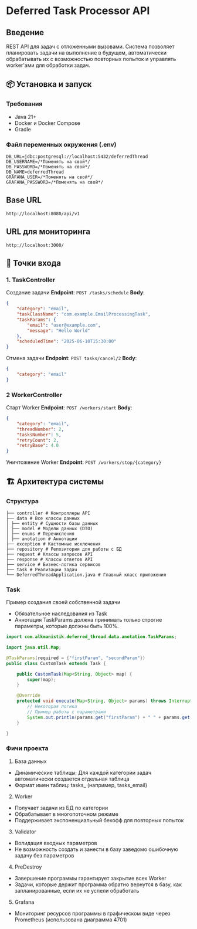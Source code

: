 # Deferred Task Processor API

## Введение
REST API для задач с отложенными вызовами. Система позволяет планировать задачи на выполнение в будущем, автоматически обрабатывать их с возможностью повторных попыток и управлять worker'ами для обработки задач.

## 📦 Установка и запуск

### Требования
- Java 21+
- Docker и Docker Compose
- Gradle

### Файл переменных окружения (.env)
```
DB_URL=jdbc:postgresql://localhost:5432/deferredThread
DB_USERNAME=/*Поменять на свой*/
DB_PASSWORD=/*Поменять на свой*/
DB_NAME=deferredThread
GRAFANA_USER=/*Поменять на свой*/
GRAFANA_PASSWORD=/*Поменять на свой*/
```

## Base URL
`http://localhost:8080/api/v1`

## URL для мониторинга
`http://localhost:3000/`

## 🚀 Точки входа

### 1. TaskController
Создание задачи
**Endpoint**: `POST /tasks/schedule`
**Body**:
```json
{
    "category": "email",
    "taskClassName": "com.example.EmailProcessingTask",
    "taskParams": {
        "email": "user@example.com",
        "message": "Hello World"
    },
    "scheduledTime": "2025-06-10T15:30:00"
}
```
Отмена задачи
**Endpoint**: `POST tasks/cancel/2`
**Body**:
```json
{
    "category": "email"
}
```
### 2 WorkerController
Старт Worker
**Endpoint**: `POST /workers/start`
**Body**:
```json
{
    "category": "email",
    "threadNumber": 2,
    "tasksNumber": 5,
    "retryCount": 2,
    "retryBase": 4.0
}
```
Уничтожение Worker
**Endpoint**: `POST /workers/stop/{category}`
## 🏗️ Архитектура системы
### Структура
```
├── controller # Контроллеры API
├── data # Все классы данных
│ ├── entity # Сущности базы данных
│ ├── model # Модели данных (DTO)
│ ├── enums # Перечисления
│ ├── anotation # Аннотации
├── exception # Кастомные исключения
├── repository # Репозитории для работы с БД
├── request # Классы запросов API
├── response # Классы ответов API
├── service # Бизнес-логика сервисов
├── task # Реализации задач
└── DeferredThreadApplication.java # Главный класс приложения
```
### Task
Пример создания своей собственной задачи
- Обязательное наследования из Task
- Аннотация TaskParams должна принимать только строгие параметры, которые должны быть 100%.
```java
import com.alkmanistik.deferred_thread.data.anotation.TaskParams;

import java.util.Map;

@TaskParams(required = {"firstParam", "secondParam"})
public class CustomTask extends Task {

    public CustomTask(Map<String, Object> map) {
        super(map);
    }

    @Override
    protected void execute(Map<String, Object> params) throws InterruptedException {
        // Некоторая логика
        // Пример работы с параметрами
        System.out.println(params.get("firstParam") + " " + params.get("secondParam"));
    }

}

```
### Фичи проекта
1. База данных
- Динамические таблицы: Для каждой категории задач автоматически создается отдельная таблица
- Формат имен таблиц: tasks_<category> (например, tasks_email)
2. Worker
- Получает задачи из БД по категории
- Обрабатывает в многопоточном режиме
- Поддерживает экспоненциальный бекофф для повторных попыток
3. Validator
- Волидация входных параметров
- Не возможность создать и занести в базу заведомо ошибочную задачу без параметров
4. PreDestroy
- Завершение программы гарантирует закрытие всех Worker
- Задачи, которые держит программа обратно вернутся в базу, как запланированные, если их не успели обработать
5. Grafana
  - Мониторинг ресурсов программы в графическом виде через Prometheus (использована диаграмма 4701)
